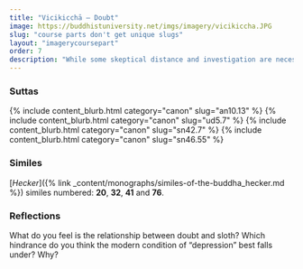 ```yaml
---
title: "Vicikicchā — Doubt"
image: https://buddhistuniversity.net/imgs/imagery/vicikiccha.JPG
slug: "course parts don't get unique slugs"
layout: "imagerycoursepart"
order: 7
description: "While some skeptical distance and investigation are necessary to learn, endless doubt leads us nowhere."
---
```


### Suttas
<p>
{% include content_blurb.html category="canon" slug="an10.13" %} 
{% include content_blurb.html category="canon" slug="ud5.7" %}
{% include content_blurb.html category="canon" slug="sn42.7" %}
{% include content_blurb.html category="canon" slug="sn46.55" %}
</p>

### Similes

[_Hecker_]({% link _content/monographs/similes-of-the-buddha_hecker.md %}) similes numbered: **20**, **32**, **41** and **76**.

### Reflections

What do you feel is the relationship between doubt and sloth? Which hindrance do you think the modern condition of “depression” best falls under? Why?

